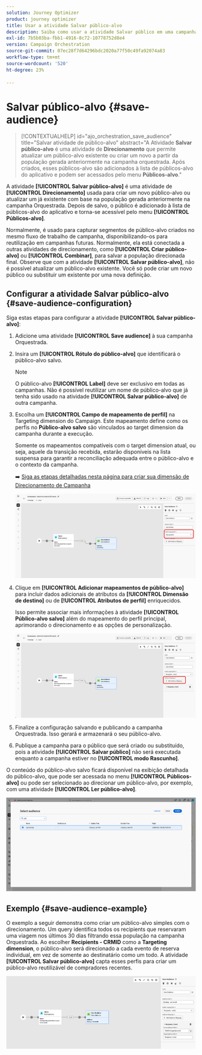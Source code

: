 ```yaml
---
solution: Journey Optimizer
product: journey optimizer
title: Usar a atividade Salvar público-alvo
description: Saiba como usar a atividade Salvar público em uma campanha orquestrada
exl-id: 7b5b03ba-fbb1-4916-8c72-10778752d8e4
version: Campaign Orchestration
source-git-commit: 07ec28f7d64296bdc2020a77f50c49fa92074a83
workflow-type: tm+mt
source-wordcount: '520'
ht-degree: 23%

---
```



# Salvar público-alvo {#save-audience}

>[!CONTEXTUALHELP]
>id="ajo_orchestration_save_audience"
>title="Salvar atividade de público-alvo"
>abstract="A Atividade **Salvar público-alvo** é uma atividade de **Direcionamento** que permite atualizar um público-alvo existente ou criar um novo a partir da população gerada anteriormente na campanha orquestrada. Após criados, esses públicos-alvo são adicionados à lista de públicos-alvo do aplicativo e podem ser acessados pelo menu **Públicos-alvo**."

A atividade **[!UICONTROL Salvar público-alvo]** é uma atividade de **[!UICONTROL Direcionamento]** usada para criar um novo público-alvo ou atualizar um já existente com base na população gerada anteriormente na campanha Orquestrada. Depois de salvo, o público é adicionado à lista de públicos-alvo do aplicativo e torna-se acessível pelo menu **[!UICONTROL Públicos-alvo]**.

Normalmente, é usado para capturar segmentos de público-alvo criados no mesmo fluxo de trabalho de campanha, disponibilizando-os para reutilização em campanhas futuras. Normalmente, ela está conectada a outras atividades de direcionamento, como **[!UICONTROL Criar público-alvo]** ou **[!UICONTROL Combinar]**, para salvar a população direcionada final.
Observe que com a atividade **[!UICONTROL Salvar público-alvo]**, não é possível atualizar um público-alvo existente. Você só pode criar um novo público ou substituir um existente por uma nova definição.

## Configurar a atividade Salvar público-alvo {#save-audience-configuration}

Siga estas etapas para configurar a atividade **[!UICONTROL Salvar público-alvo]**:

1. Adicione uma atividade **[!UICONTROL Save audience]** à sua campanha Orquestrada.

1. Insira um **[!UICONTROL Rótulo do público-alvo]** que identificará o público-alvo salvo.

   >[!NOTE]
   >
   >O público-alvo **[!UICONTROL Label]** deve ser exclusivo em todas as campanhas. Não é possível reutilizar um nome de público-alvo que já tenha sido usado na atividade **[!UICONTROL Salvar público-alvo]** de outra campanha.

1. Escolha um **[!UICONTROL Campo de mapeamento de perfil&#x200B;]** na Targeting dimension do Campaign. Este mapeamento define como os perfis no **Público-alvo salvo** são vinculados ao target dimension da campanha durante a execução.

   Somente os mapeamentos compatíveis com o target dimension atual, ou seja, aquele da transição recebida, estarão disponíveis na lista suspensa para garantir a reconciliação adequada entre o público-alvo e o contexto da campanha.

   ➡️ [Siga as etapas detalhadas nesta página para criar sua dimensão de Direcionamento de Campanha](../target-dimension.md)

   ![](../assets/save-audience-1.png)

1. Clique em **[!UICONTROL Adicionar mapeamentos de público-alvo]** para incluir dados adicionais de atributos da **[!UICONTROL Dimensão de destino]** ou de **[!UICONTROL Atributos de perfil]** enriquecidos.

   Isso permite associar mais informações à atividade **[!UICONTROL Público-alvo salvo]** além do mapeamento do perfil principal, aprimorando o direcionamento e as opções de personalização.

   ![](../assets/save-audience-2.png)

1. Finalize a configuração salvando e publicando a campanha Orquestrada. Isso gerará e armazenará o seu público-alvo.

1. Publique a campanha para o público que será criado ou substituído, pois a atividade **[!UICONTROL Salvar público]** não será executada enquanto a campanha estiver no **[!UICONTROL modo Rascunho]**.

O conteúdo do público-alvo salvo ficará disponível na exibição detalhada do público-alvo, que pode ser acessada no menu **[!UICONTROL Públicos-alvo]** ou pode ser selecionado ao direcionar um público-alvo, por exemplo, com uma atividade **[!UICONTROL Ler público-alvo]**.

![](../assets/save-audience-4.png)


## Exemplo {#save-audience-example}

O exemplo a seguir demonstra como criar um público-alvo simples com o direcionamento. Um query identifica todos os recipients que reservaram uma viagem nos últimos 30 dias filtrando essa população na campanha Orquestrada. Ao escolher **Recipients - CRMID** como a **Targeting dimension**, o público-alvo será direcionado a cada evento de reserva individual, em vez de somente ao destinatário como um todo. A atividade **[!UICONTROL Salvar público-alvo]** capta esses perfis para criar um público-alvo reutilizável de compradores recentes.

![](../assets/save-audience-3.png)
